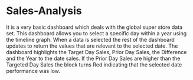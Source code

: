 # Sales-Analysis
It is a very basic dashboard which deals with the global super store data set. This dashboard allows you to select a specific day within a year using the timeline graph. When a data is selected the rest of the dashboard updates to return the values that are relevant to the selected date. The dashboard highlights the Target Day Sales, Prior Day Sales, the Difference and the Year to the date sales. If the Prior Day Sales are higher than the Targeted Day Sales the block turns Red indicating that the selected date performance was low.
